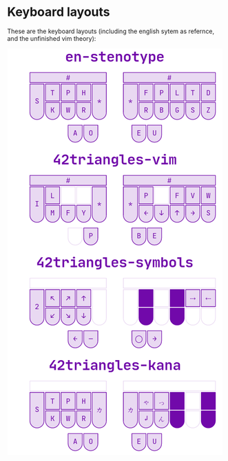 # Keyboard layouts

These are the keyboard layouts (including the english sytem as refernce, and the unfinished vim theory):

![layouts](layouts.png)

